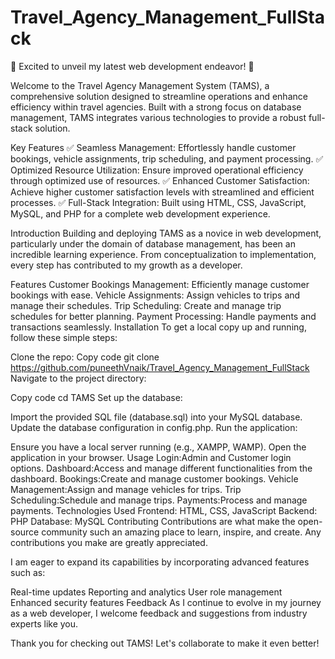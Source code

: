 # Travel_Agency_Management_FullStack
🚀 Excited to unveil my latest web development endeavor! 🚀

Welcome to the Travel Agency Management System (TAMS), a comprehensive solution designed to streamline operations and enhance efficiency within travel agencies. Built with a strong focus on database management, TAMS integrates various technologies to provide a robust full-stack solution.

Key Features
✅ Seamless Management: Effortlessly handle customer bookings, vehicle assignments, trip scheduling, and payment processing.
✅ Optimized Resource Utilization: Ensure improved operational efficiency through optimized use of resources.
✅ Enhanced Customer Satisfaction: Achieve higher customer satisfaction levels with streamlined and efficient processes.
✅ Full-Stack Integration: Built using HTML, CSS, JavaScript, MySQL, and PHP for a complete web development experience.

Introduction
Building and deploying TAMS as a novice in web development, particularly under the domain of database management, has been an incredible learning experience. From conceptualization to implementation, every step has contributed to my growth as a developer.

Features
Customer Bookings Management: Efficiently manage customer bookings with ease.
Vehicle Assignments: Assign vehicles to trips and manage their schedules.
Trip Scheduling: Create and manage trip schedules for better planning.
Payment Processing: Handle payments and transactions seamlessly.
Installation
To get a local copy up and running, follow these simple steps:

Clone the repo:
Copy code
git clone https://github.com/puneethVnaik/Travel_Agency_Management_FullStack
Navigate to the project directory:


Copy code
cd TAMS
Set up the database:

Import the provided SQL file (database.sql) into your MySQL database.
Update the database configuration in config.php.
Run the application:

Ensure you have a local server running (e.g., XAMPP, WAMP).
Open the application in your browser.
Usage
Login:Admin and Customer login options.
Dashboard:Access and manage different functionalities from the dashboard.
Bookings:Create and manage customer bookings.
Vehicle Management:Assign and manage vehicles for trips.
Trip Scheduling:Schedule and manage trips.
Payments:Process and manage payments.
Technologies Used
Frontend: HTML, CSS, JavaScript
Backend: PHP
Database: MySQL
Contributing
Contributions are what make the open-source community such an amazing place to learn, inspire, and create. Any contributions you make are greatly appreciated.

I am eager to expand its capabilities by incorporating advanced features such as:

Real-time updates
Reporting and analytics
User role management
Enhanced security features
Feedback
As I continue to evolve in my journey as a web developer, I welcome feedback and suggestions from industry experts like you.

Thank you for checking out TAMS! Let's collaborate to make it even better!
